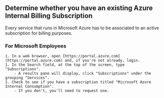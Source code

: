 ## Determine whether you have an existing Azure Internal Billing Subscription

Every service that runs in Microsoft Azure has to be associated to an active subscription for billing purposes.

### For Microsoft Employees

    1. In a web browser, open [https://portal.azure.com](https://portal.azure.com) and, if you're not already, login.
    1. In the Search field, at the top of the screen, type "Subscriptions".
        - A results pane will display, click "Subscriptions" under the grouping "Services".
    1. Check to see if you have a subscription titled "Microsoft Azure Internal Consumption".
        - If you don't, you'll need to request one.
